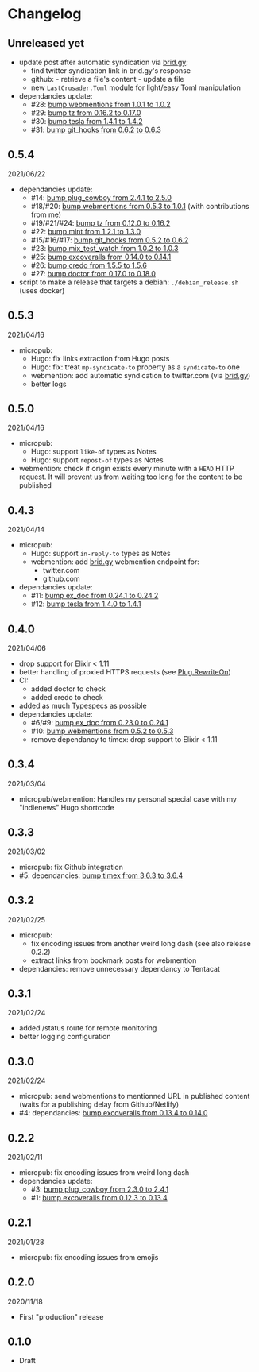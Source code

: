 # Changelog

## Unreleased yet
- update post after automatic syndication via [brid.gy](https://brid.gy/):
    - find twitter syndication link in brid.gy's response
    - github:
			- retrieve a file's content
			- update a file
    - new `LastCrusader.Toml` module for light/easy Toml manipulation
- dependancies update:
    - #28: [bump webmentions from 1.0.1 to 1.0.2](https://github.com/jpcaruana/last_crusader/pull/28)
    - #29: [bump tz from 0.16.2 to 0.17.0](https://github.com/jpcaruana/last_crusader/pull/29)
    - #30: [bump tesla from 1.4.1 to 1.4.2](https://github.com/jpcaruana/last_crusader/pull/30)
    - #31: [bump git_hooks from 0.6.2 to 0.6.3](https://github.com/jpcaruana/last_crusader/pull/31)

## 0.5.4
2021/06/22
- dependancies update:
    - #14: [bump plug_cowboy from 2.4.1 to 2.5.0](https://github.com/jpcaruana/last_crusader/pull/14)
    - #18/#20: [bump webmentions from 0.5.3 to 1.0.1](https://github.com/jpcaruana/last_crusader/pull/20) (with contributions from me)
    - #19/#21/#24: [bump tz from 0.12.0 to 0.16.2 ](https://github.com/jpcaruana/last_crusader/pull/24)
    - #22: [bump mint from 1.2.1 to 1.3.0](https://github.com/jpcaruana/last_crusader/pull/22)
    - #15/#16/#17: [bump git_hooks from 0.5.2 to 0.6.2](https://github.com/jpcaruana/last_crusader/pull/15)
    - #23: [bump mix_test_watch from 1.0.2 to 1.0.3](https://github.com/jpcaruana/last_crusader/pull/23)
    - #25: [bump excoveralls from 0.14.0 to 0.14.1](https://github.com/jpcaruana/last_crusader/pull/25)
    - #26: [bump credo from 1.5.5 to 1.5.6](https://github.com/jpcaruana/last_crusader/pull/26)
    - #27: [bump doctor from 0.17.0 to 0.18.0](https://github.com/jpcaruana/last_crusader/pull/27)
- script to make a release that targets a debian: `./debian_release.sh` (uses docker)

## 0.5.3
2021/04/16
- micropub:
    - Hugo: fix links extraction from Hugo posts
    - Hugo: fix: treat `mp-syndicate-to` property as a `syndicate-to` one
    - webmention: add automatic syndication to twitter.com (via [brid.gy](https://brid.gy/))
    - better logs

## 0.5.0
2021/04/16
- micropub:
    - Hugo: support `like-of` types as Notes
    - Hugo: support `repost-of` types as Notes
- webmention: check if origin exists every minute with a `HEAD` HTTP request. It will prevent us from waiting too long for the content to be published

## 0.4.3
2021/04/14
- micropub:
    - Hugo: support `in-reply-to` types as Notes
    - webmention: add [brid.gy](https://brid.gy/) webmention endpoint for:
        - twitter.com
        - github.com
- dependancies update:
    - #11: [bump ex_doc from 0.24.1 to 0.24.2](https://github.com/jpcaruana/last_crusader/pull/11)
    - #12: [bump tesla from 1.4.0 to 1.4.1](https://github.com/jpcaruana/last_crusader/pull/12)

## 0.4.0
2021/04/06
- drop support for Elixir < 1.11
- better handling of proxied HTTPS requests (see [Plug.RewriteOn](https://hexdocs.pm/plug/Plug.RewriteOn.html))
- CI: 
    - added doctor to check
    - added credo to check
- added as much Typespecs as possible
- dependancies update:
    - #6/#9: [bump ex_doc from 0.23.0 to 0.24.1](https://github.com/jpcaruana/last_crusader/pull/9)
    - #10: [bump webmentions from 0.5.2 to 0.5.3](https://github.com/jpcaruana/last_crusader/pull/10)
    - remove dependancy to timex: drop support to Elixir < 1.11

## 0.3.4
2021/03/04
- micropub/webmention: Handles my personal special case with my "indienews" Hugo shortcode

## 0.3.3
2021/03/02
- micropub: fix Github integration
- #5: dependancies: [bump timex from 3.6.3 to 3.6.4](https://github.com/jpcaruana/last_crusader/pull/5)

## 0.3.2
2021/02/25
- micropub: 
    - fix encoding issues from another weird long dash (see also release 0.2.2)
    - extract links from bookmark posts for webmention
- dependancies: remove unnecessary dependancy to Tentacat

## 0.3.1
2021/02/24
- added /status route for remote monitoring
- better logging configuration

## 0.3.0
2021/02/24
- micropub: send webmentions to mentionned URL in published content (waits for a publishing delay from Github/Netlify)
- #4: dependancies: [bump excoveralls from 0.13.4 to 0.14.0](https://github.com/jpcaruana/last_crusader/pull/4)

## 0.2.2
2021/02/11
- micropub: fix encoding issues from weird long dash
- dependancies update:
    - #3: [bump plug_cowboy from 2.3.0 to 2.4.1](https://github.com/jpcaruana/last_crusader/pull/3)
    - #1: [bump excoveralls from 0.12.3 to 0.13.4](https://github.com/jpcaruana/last_crusader/pull/1)

## 0.2.1
2021/01/28
- micropub: fix encoding issues from emojis

## 0.2.0
2020/11/18
- First "production" release

## 0.1.0
- Draft 
